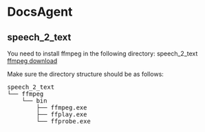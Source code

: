 # DocsAgent

## speech_2_text
You need to install ffmpeg in the following directory: speech_2_text  
[ffmpeg download](https://www.gyan.dev/ffmpeg/builds/ffmpeg-release-essentials.7z)  

Make sure the directory structure should be as follows:  
<pre>
speech_2_text    
└── ffmpeg
    └── bin
        ├── ffmpeg.exe
        ├── ffplay.exe
        └── ffprobe.exe  
</pre>
